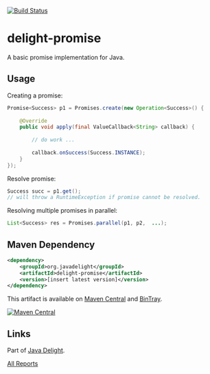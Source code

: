 [![Build Status](https://travis-ci.org/javadelight/delight-promise.svg)](https://travis-ci.org/javadelight/delight-promise)

# delight-promise

A basic promise implementation for Java.

## Usage

Creating a promise:

```java
Promise<Success> p1 = Promises.create(new Operation<Success>() {
	
	@Override
    public void apply(final ValueCallback<String> callback) {
    
    	// do work ...
    	
    	callback.onSuccess(Success.INSTANCE);
    }
});
```

Resolve promise:

```java
Success succ = p1.get();
// will throw a RuntimeException if promise cannot be resolved.
```

Resolving multiple promises in parallel:

```java
List<Success> res = Promises.parallel(p1, p2,  ...);
```

## Maven Dependency

```xml
<dependency>
    <groupId>org.javadelight</groupId>
    <artifactId>delight-promise</artifactId>
    <version>[insert latest version]</version>
</dependency>
```

This artifact is available on [Maven Central](https://search.maven.org/#search%7Cga%7C1%7Cdelight-promise) and 
[BinTray](https://bintray.com/javadelight/javadelight/delight-promise).

[![Maven Central](https://img.shields.io/maven-central/v/org.javadelight/delight-promise.svg)](https://search.maven.org/#search%7Cga%7C1%7Cdelight-promise)

## Links

Part of [Java Delight](https://github.com/javadelight/delight-main#java-delight-suite).

[All Reports](http://modules.appjangle.com/delight-promise/latest/project-reports.html)


